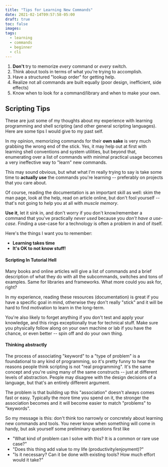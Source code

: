 ```yaml
---
title: "Tips for Learning New Commands"
date: 2021-02-14T09:57:58-05:00
draft: true
toc: false
images:
tags:
  - learning
  - commands
  - beginner
  - cli
---
```


1. **Don't** try to memorize _every_ command or _every_ switch.
2. Think about tools in terms of what you're trying to accomplish.
3. Have a structured "lookup order" for getting help.
4. Realize not all commands are built equally (poor design, inefficient, side effects)
5. Know when to look for a command/library and when to make your own.

## Scripting Tips

These are just some of my thoughts about my experience with learning programming
and shell scripting (and other general scripting languages).
Here are some tips I would give to my past self.

In my opinion, memorizing commands for their **own sake** is very much grabbing the
wrong end of the stick. Yes, it may help out at first with learning shell conventions
and system utilities, but beyond that, enumerating over a list of commands with
minimal practical usage becomes a very ineffective way to "learn" new commands.

This may sound obvious, but what what I'm really trying to say is take some time
to **actually use** the commands you're learning -- preferably on projects that
you care about.

Of course, reading the documentation is an important skill as well: skim the man page, look at the help,
read on article online, but don't fool yourself -- that's not going to help you at all with _muscle memory_.

**Use it**, let it sink in, and don't worry if you don't know/remember a command that
you've practically _never used_ because you _don't have a use-case_.
Finding a use-case for a technology is often a problem in and of itself.

Here's the things I want you to remember:

- **Learning takes time**
- **It's OK to not know stuff!**

#### Scripting In Tutorial Hell

Many books and online articles will give a list of commands and a brief
description of what they do with all the subcommands, switches and tons of examples.
Same for libraries and frameworks.  What more could you ask for, right?

In my experience, reading these resources (documentation) is great if you have
a specific goal in mind, otherwise they don't really "stick" and it will be hard to
find motivation to learn in the long-term.

You're also likely to forget anything if you don't test and apply your knowledge, and
this rings exceptionally true for technical stuff.
Make sure you physically follow along on your own machine or lab if you have
the chance, or even better -- spin off and do your own thing.

#### Thinking abstractly

The process of associating "keyword" to a "type of problem" is a foundational to any
kind of programming, so it's pretty funny to hear the reasons people think scripting is
not "real programming". It's the same concept and you're using many of the same
constructs -- just at different levels of abstraction.
People may disagree with the design decisions of a language,
but that's an entirely different argument.

The problem is that building up this "association" doesn't always comes fast or easy.
Typically the more time you spend on it, the stronger the association becomes
and it will become easier to match "problems" to "keywords".

So my message is this: don't think too narrowly or concretely about learning
new commands and tools. You never know when something will come in handy, but
ask yourself some preliminary questions first like

- "What kind of problem can I solve with this? It is a common or rare use case?"
- "Does this thing add value to my life (productivity/enjoyment)?"
- "Is it necessary? Can it be done with existing tools? How much effort would it take?"
